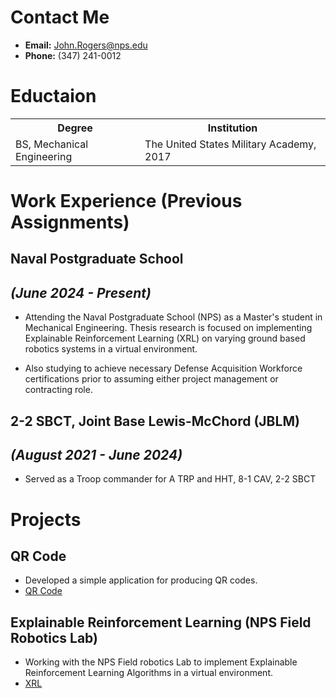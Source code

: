 # Contact Me
* __Email:__ John.Rogers@nps.edu
* __Phone:__ (347) 241-0012

# Eductaion

<table>
  <tr>
    <th> Degree </th>
    <th> Institution </th>
  </tr>
  <tr>
    <td> BS, Mechanical Engineering </td>
    <td> The United States Military Academy, 2017 </td>
  </tr>
</table>

# Work Experience (Previous Assignments)

## Naval Postgraduate School
## _(June 2024 - Present)_

* Attending the Naval Postgraduate School (NPS) as a Master's student in Mechanical Engineering.  Thesis research is focused on implementing Explainable Reinforcement Learning (XRL) on varying ground based robotics systems in a virtual environment.

* Also studying to achieve necessary Defense Acquisition Workforce certifications prior to assuming either project management or contracting role.

## 2-2 SBCT, Joint Base Lewis-McChord (JBLM)
## _(August 2021 - June 2024)_

* Served as a Troop commander for A TRP and HHT, 8-1 CAV, 2-2 SBCT

# Projects
## QR Code
* Developed a simple application for producing QR codes.
* [QR Code](https://github.com/jrshs79/OA3801_EC2_QR.git)

## Explainable Reinforcement Learning (NPS Field Robotics Lab)
* Working with the NPS Field robotics Lab to implement Explainable Reinforcement Learning Algorithms in a virtual environment.
* [XRL](https://github.com/Field-Robotics-Lab/XRL_IsaacLab.git)
